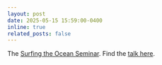 ```yaml
---
layout: post
date: 2025-05-15 15:59:00-0400
inline: true
related_posts: false
---
```


The [Surfing the Ocean Seminar](https://oceanerc.com/seminar/). Find the [talk here](https://www.youtube.com/watch?v=ALL5b4uoAFQ).